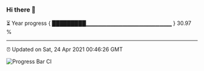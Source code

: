 ### Hi there 👋

⏳ Year progress { █████████▁▁▁▁▁▁▁▁▁▁▁▁▁▁▁▁▁▁▁▁▁ } 30.97 %

---

⏰ Updated on Sat, 24 Apr 2021 00:46:26 GMT

![Progress Bar CI](https://github.com/liununu/liununu/workflows/Progress%20Bar%20CI/badge.svg)
